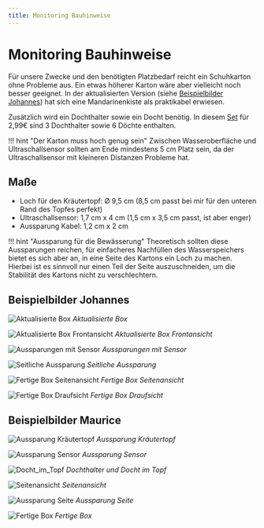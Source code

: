 ```yaml
---
title: Monitoring Bauhinweise
---
```


# Monitoring Bauhinweise

Für unsere Zwecke und den benötigten Platzbedarf reicht ein Schuhkarton ohne Probleme aus. Ein etwas höherer Karton wäre aber vielleicht noch besser geeignet. In der aktualisierten Version (siehe [Beispielbilder Johannes](#beispielbilder-johannes)) hat sich eine Mandarinenkiste als praktikabel erwiesen.

Zusätzlich wird ein Dochthalter sowie ein Docht benötig. In diesem [Set](https://www.amazon.de/Emsa-515351-Bew%C3%A4sserungsset-Kr%C3%A4utertopf-Dochthalter/dp/B00T1OG5ZU/) für 2,99€ sind 3 Dochthalter sowie 6 Döchte enthalten.

!!! hint "Der Karton muss hoch genug sein"
    Zwischen Wasseroberfläche und Ultraschallsensor sollten am Ende mindestens 5 cm Platz sein, da der Ultraschallsensor mit kleineren Distanzen Probleme hat.

## Maße

* Loch für den Kräutertopf: Ø 9,5 cm (8,5 cm passt bei mir für den unteren Rand des Topfes perfekt)
* Ultraschallsensor: 1,7 cm x 4 cm (1,5 cm x 3,5 cm passt, ist aber enger)
* Aussparung Kabel: 1,2 cm x 2 cm

!!! hint "Aussparung für die Bewässerung"
    Theoretisch sollten diese Aussparungen reichen, für einfacheres Nachfüllen des Wasserspeichers bietet es sich aber an, in eine Seite des Kartons ein Loch zu machen. Hierbei ist es sinnvoll nur einen Teil der Seite auszuschneiden, um die Stabilität des Kartons nicht zu verschlechtern.

## Beispielbilder Johannes

![Aktualisierte Box](update-1.jpeg)
*Aktualisierte Box*

![Aktualisierte Box Frontansicht](update-2.jpeg)
*Aktualisierte Box Frontansicht*

![Aussparungen mit Sensor](2020-04-30-19-23-55.png)
*Aussparungen mit Sensor*

![Seitliche Aussparung](2020-04-30-19-25-41.png)
*Seitliche Aussparung*

![Fertige Box Seitenansicht](2020-04-30-19-26-36.png)
*Fertige Box Seitenansicht*

![Fertige Box Draufsicht](2020-04-30-19-27-46.png)
*Fertige Box Draufsicht*

## Beispielbilder Maurice

![Aussparung Kräutertopf](2020-04-30-19-29-24.png)
*Aussparung Kräutertopf*

![Aussparung Sensor](2020-04-30-19-29-53.png)
*Aussparung Sensor*

![Docht_im_Topf](2020-04-30-13-26-09.png)
*Dochthalter und Docht im Topf*

![Seitenansicht](2020-04-30-19-30-30.png)
*Seitenansicht*

![Aussparung Seite](2020-04-30-19-30-52.png)
*Aussparung Seite*

![Fertige Box](2020-04-30-19-31-18.png)
*Fertige Box*
